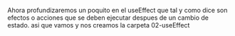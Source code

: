 Ahora profundizaremos un poquito en el useEffect que tal y como dice son efectos o acciones que se deben ejecutar despues de un cambio de estado.
asi que vamos y nos creamos la carpeta 02-useEffect